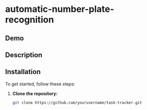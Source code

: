 # automatic-number-plate-recognition
## Demo 

## Description 

## Installation  

To get started, follow these steps:  

1. **Clone the repository:**  
   ```bash  
   git clone https://github.com/yourusername/task-tracker.git  
